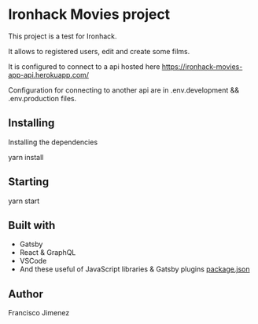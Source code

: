 # Ironhack Movies project
This project is a test for Ironhack.

It allows to registered users, edit and create some films.

It is configured to connect to a api hosted here https://ironhack-movies-app-api.herokuapp.com/

Configuration for connecting to another api are in .env.development && .env.production files.

## Installing

Installing the dependencies

yarn install

## Starting

yarn start

## Built with

- Gatsby
- React & GraphQL
- VSCode
- And these useful of JavaScript libraries & Gatsby plugins [package.json](package.json)


## Author

Francisco Jimenez

